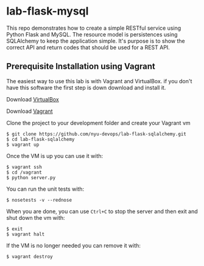 # lab-flask-mysql

This repo demonstrates how to create a simple RESTful service using Python Flask and MySQL.
The resource model is persistences using SQLAlchemy to keep the application simple. It's purpose is to show the correct API and return codes that should be used for a REST API.

## Prerequisite Installation using Vagrant

The easiest way to use this lab is with Vagrant and VirtualBox. if you don't have this software the first step is down download and install it.

Download [VirtualBox](https://www.virtualbox.org/)

Download [Vagrant](https://www.vagrantup.com/)

Clone the project to your development folder and create your Vagrant vm

    $ git clone https://github.com/nyu-devops/lab-flask-sqlalchemy.git
    $ cd lab-flask-sqlalchemy
    $ vagrant up

Once the VM is up you can use it with:

    $ vagrant ssh
    $ cd /vagrant
    $ python server.py

You can run the unit tests with:

    $ nosetests -v --rednose

When you are done, you can use `Ctrl+C` to stop the server and then exit and shut down the vm with:

    $ exit
    $ vagrant halt

If the VM is no longer needed you can remove it with:

    $ vagrant destroy
